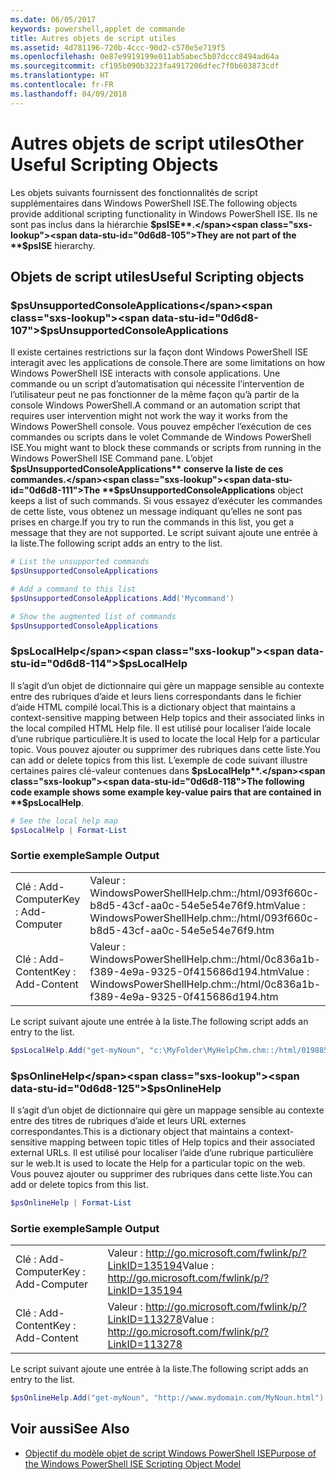 ```yaml
---
ms.date: 06/05/2017
keywords: powershell,applet de commande
title: Autres objets de script utiles
ms.assetid: 4d781196-720b-4ccc-90d2-c570e5e719f5
ms.openlocfilehash: 0e87e9919199e011ab5abec5b07dccc8494ad64a
ms.sourcegitcommit: cf195b090b3223fa4917206dfec7f0b603873cdf
ms.translationtype: HT
ms.contentlocale: fr-FR
ms.lasthandoff: 04/09/2018
---
```

# <a name="other-useful-scripting-objects"></a><span data-ttu-id="0d6d8-103">Autres objets de script utiles</span><span class="sxs-lookup"><span data-stu-id="0d6d8-103">Other Useful Scripting Objects</span></span>

<span data-ttu-id="0d6d8-104">Les objets suivants fournissent des fonctionnalités de script supplémentaires dans Windows PowerShell ISE.</span><span class="sxs-lookup"><span data-stu-id="0d6d8-104">The following objects provide additional scripting functionality in Windows PowerShell ISE.</span></span> <span data-ttu-id="0d6d8-105">Ils ne sont pas inclus dans la hiérarchie **$psISE**.</span><span class="sxs-lookup"><span data-stu-id="0d6d8-105">They are not part of the **$psISE** hierarchy.</span></span>

## <a name="useful-scripting-objects"></a><span data-ttu-id="0d6d8-106">Objets de script utiles</span><span class="sxs-lookup"><span data-stu-id="0d6d8-106">Useful Scripting objects</span></span>

### <a name="psunsupportedconsoleapplications"></a><span data-ttu-id="0d6d8-107">$psUnsupportedConsoleApplications</span><span class="sxs-lookup"><span data-stu-id="0d6d8-107">$psUnsupportedConsoleApplications</span></span>

<span data-ttu-id="0d6d8-108">Il existe certaines restrictions sur la façon dont Windows PowerShell ISE interagit avec les applications de console.</span><span class="sxs-lookup"><span data-stu-id="0d6d8-108">There are some limitations on how Windows PowerShell ISE interacts with console applications.</span></span> <span data-ttu-id="0d6d8-109">Une commande ou un script d’automatisation qui nécessite l’intervention de l’utilisateur peut ne pas fonctionner de la même façon qu’à partir de la console Windows PowerShell.</span><span class="sxs-lookup"><span data-stu-id="0d6d8-109">A command or an automation script that requires user intervention might not work the way it works from the Windows PowerShell console.</span></span> <span data-ttu-id="0d6d8-110">Vous pouvez empêcher l’exécution de ces commandes ou scripts dans le volet Commande de Windows PowerShell ISE.</span><span class="sxs-lookup"><span data-stu-id="0d6d8-110">You might want to block these commands or scripts from running in the Windows PowerShell ISE Command pane.</span></span> <span data-ttu-id="0d6d8-111">L’objet **$psUnsupportedConsoleApplications** conserve la liste de ces commandes.</span><span class="sxs-lookup"><span data-stu-id="0d6d8-111">The **$psUnsupportedConsoleApplications** object keeps a list of such commands.</span></span> <span data-ttu-id="0d6d8-112">Si vous essayez d’exécuter les commandes de cette liste, vous obtenez un message indiquant qu’elles ne sont pas prises en charge.</span><span class="sxs-lookup"><span data-stu-id="0d6d8-112">If you try to run the commands in this list, you get a message that they are not supported.</span></span> <span data-ttu-id="0d6d8-113">Le script suivant ajoute une entrée à la liste.</span><span class="sxs-lookup"><span data-stu-id="0d6d8-113">The following script adds an entry to the list.</span></span>

```powershell
# List the unsupported commands
$psUnsupportedConsoleApplications

# Add a command to this list
$psUnsupportedConsoleApplications.Add('Mycommand')

# Show the augmented list of commands
$psUnsupportedConsoleApplications
```

### <a name="pslocalhelp"></a><span data-ttu-id="0d6d8-114">$psLocalHelp</span><span class="sxs-lookup"><span data-stu-id="0d6d8-114">$psLocalHelp</span></span>

<span data-ttu-id="0d6d8-115">Il s’agit d’un objet de dictionnaire qui gère un mappage sensible au contexte entre des rubriques d’aide et leurs liens correspondants dans le fichier d’aide HTML compilé local.</span><span class="sxs-lookup"><span data-stu-id="0d6d8-115">This is a dictionary object that maintains a context-sensitive mapping between Help topics and their associated links in the local compiled HTML Help file.</span></span> <span data-ttu-id="0d6d8-116">Il est utilisé pour localiser l’aide locale d’une rubrique particulière.</span><span class="sxs-lookup"><span data-stu-id="0d6d8-116">It is used to locate the local Help for a particular topic.</span></span> <span data-ttu-id="0d6d8-117">Vous pouvez ajouter ou supprimer des rubriques dans cette liste.</span><span class="sxs-lookup"><span data-stu-id="0d6d8-117">You can add or delete topics from this list.</span></span> <span data-ttu-id="0d6d8-118">L’exemple de code suivant illustre certaines paires clé-valeur contenues dans **$psLocalHelp**.</span><span class="sxs-lookup"><span data-stu-id="0d6d8-118">The following code example shows some example key-value pairs that are contained in **$psLocalHelp**.</span></span>

```powershell
# See the local help map
$psLocalHelp | Format-List
```

### <a name="sample-output"></a><span data-ttu-id="0d6d8-119">Sortie exemple</span><span class="sxs-lookup"><span data-stu-id="0d6d8-119">Sample Output</span></span>

|||
|-|-|
|<span data-ttu-id="0d6d8-120">Clé : Add-Computer</span><span class="sxs-lookup"><span data-stu-id="0d6d8-120">Key : Add-Computer</span></span>|<span data-ttu-id="0d6d8-121">Valeur : WindowsPowerShellHelp.chm::/html/093f660c-b8d5-43cf-aa0c-54e5e54e76f9.htm</span><span class="sxs-lookup"><span data-stu-id="0d6d8-121">Value : WindowsPowerShellHelp.chm::/html/093f660c-b8d5-43cf-aa0c-54e5e54e76f9.htm</span></span>|
|<span data-ttu-id="0d6d8-122">Clé : Add-Content</span><span class="sxs-lookup"><span data-stu-id="0d6d8-122">Key : Add-Content</span></span>|<span data-ttu-id="0d6d8-123">Valeur : WindowsPowerShellHelp.chm::/html/0c836a1b-f389-4e9a-9325-0f415686d194.htm</span><span class="sxs-lookup"><span data-stu-id="0d6d8-123">Value : WindowsPowerShellHelp.chm::/html/0c836a1b-f389-4e9a-9325-0f415686d194.htm</span></span>|

<span data-ttu-id="0d6d8-124">Le script suivant ajoute une entrée à la liste.</span><span class="sxs-lookup"><span data-stu-id="0d6d8-124">The following script adds an entry to the list.</span></span>

```powershell
$psLocalHelp.Add("get-myNoun", "c:\MyFolder\MyHelpChm.chm::/html/0198854a-1298-57ae-aa0c-87b5e5a84712.htm")
```

### <a name="psonlinehelp"></a><span data-ttu-id="0d6d8-125">$psOnlineHelp</span><span class="sxs-lookup"><span data-stu-id="0d6d8-125">$psOnlineHelp</span></span>

<span data-ttu-id="0d6d8-126">Il s’agit d’un objet de dictionnaire qui gère un mappage sensible au contexte entre des titres de rubriques d’aide et leurs URL externes correspondantes.</span><span class="sxs-lookup"><span data-stu-id="0d6d8-126">This is a dictionary object that maintains a context-sensitive mapping between topic titles of Help topics and their associated external URLs.</span></span> <span data-ttu-id="0d6d8-127">Il est utilisé pour localiser l’aide d’une rubrique particulière sur le web.</span><span class="sxs-lookup"><span data-stu-id="0d6d8-127">It is used to locate the Help for a particular topic on the web.</span></span> <span data-ttu-id="0d6d8-128">Vous pouvez ajouter ou supprimer des rubriques dans cette liste.</span><span class="sxs-lookup"><span data-stu-id="0d6d8-128">You can add or delete topics from this list.</span></span>

```powershell
$psOnlineHelp | Format-List
```

### <a name="sample-output"></a><span data-ttu-id="0d6d8-129">Sortie exemple</span><span class="sxs-lookup"><span data-stu-id="0d6d8-129">Sample Output</span></span>

|||
|-|-|
|<span data-ttu-id="0d6d8-130">Clé : Add-Computer</span><span class="sxs-lookup"><span data-stu-id="0d6d8-130">Key : Add-Computer</span></span>|<span data-ttu-id="0d6d8-131">Valeur : http://go.microsoft.com/fwlink/p/?LinkID=135194</span><span class="sxs-lookup"><span data-stu-id="0d6d8-131">Value : http://go.microsoft.com/fwlink/p/?LinkID=135194</span></span>|
|<span data-ttu-id="0d6d8-132">Clé : Add-Content</span><span class="sxs-lookup"><span data-stu-id="0d6d8-132">Key : Add-Content</span></span>|<span data-ttu-id="0d6d8-133">Valeur : http://go.microsoft.com/fwlink/p/?LinkID=113278</span><span class="sxs-lookup"><span data-stu-id="0d6d8-133">Value : http://go.microsoft.com/fwlink/p/?LinkID=113278</span></span>|

 <span data-ttu-id="0d6d8-134">Le script suivant ajoute une entrée à la liste.</span><span class="sxs-lookup"><span data-stu-id="0d6d8-134">The following script adds an entry to the list.</span></span>

```powershell
$psOnlineHelp.Add("get-myNoun", "http://www.mydomain.com/MyNoun.html")
```

## <a name="see-also"></a><span data-ttu-id="0d6d8-135">Voir aussi</span><span class="sxs-lookup"><span data-stu-id="0d6d8-135">See Also</span></span>

- [<span data-ttu-id="0d6d8-136">Objectif du modèle objet de script Windows PowerShell ISE</span><span class="sxs-lookup"><span data-stu-id="0d6d8-136">Purpose of the Windows PowerShell ISE Scripting Object Model</span></span>](../../core-powershell/ise/Purpose-of-the-Windows-PowerShell-ISE-Scripting-Object-Model.md)